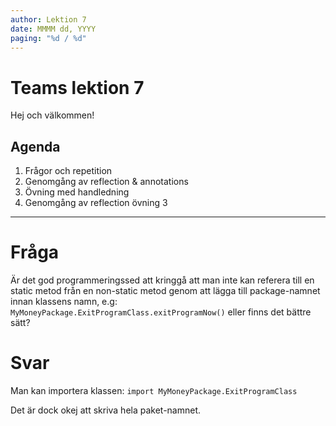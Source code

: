 ```yaml
---
author: Lektion 7
date: MMMM dd, YYYY
paging: "%d / %d"
---
```


# Teams lektion 7

Hej och välkommen!

## Agenda

1. Frågor och repetition
2. Genomgång av reflection & annotations
3. Övning med handledning
4. Genomgång av reflection övning 3

---

# Fråga

Är det god programmeringssed att kringgå att man inte kan referera till en static metod från en non-static metod genom att lägga till package-namnet innan klassens namn, e.g:
`MyMoneyPackage.ExitProgramClass.exitProgramNow()`
eller finns det bättre sätt?

# Svar

Man kan importera klassen:
`import MyMoneyPackage.ExitProgramClass`

Det är dock okej att skriva hela paket-namnet. 
